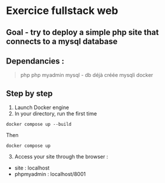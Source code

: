 # Exercice fullstack web

## Goal - try to deploy a simple php site that connects to a mysql database

## Dependancies :
> php
> php myadmin
> mysql - db déjà créée
> mysqli
> docker

## Step by step

1. Launch Docker engine  
2. In your directory, run the first time  
```
docker compose up --build
```   
Then  
```
docker compose up
```   
3. Access your site through the browser :
- site : localhost
- phpmyadmin : localhost/8001